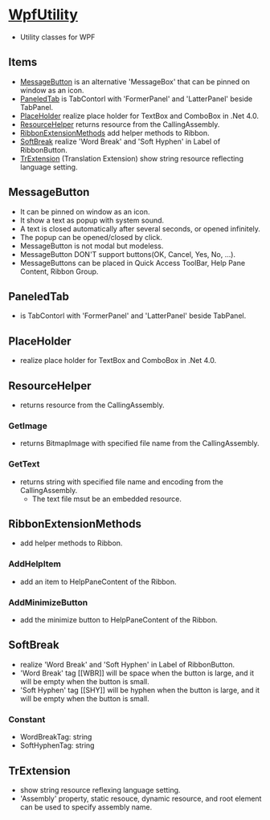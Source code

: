 ﻿# [WpfUtility](https://github.com/TakeAsh/cs-WpfUtility/wiki)
- Utility classes for WPF

## Items
- [MessageButton](https://github.com/TakeAsh/cs-WpfUtility/wiki/MessageButton) is an alternative 'MessageBox' that can be pinned on window as an icon.
- [PaneledTab](https://github.com/TakeAsh/cs-WpfUtility/wiki/PaneledTab) is TabContorl with 'FormerPanel' and 'LatterPanel' beside TabPanel. 
- [PlaceHolder](https://github.com/TakeAsh/cs-WpfUtility/wiki/PlaceHolder) realize place holder for TextBox and ComboBox in .Net 4.0.
- [ResourceHelper](https://github.com/TakeAsh/cs-WpfUtility/wiki/ResourceHelper) returns resource from the CallingAssembly.
- [RibbonExtensionMethods](https://github.com/TakeAsh/cs-WpfUtility/wiki/RibbonExtensionMethods) add helper methods to Ribbon.
- [SoftBreak](https://github.com/TakeAsh/cs-WpfUtility/wiki/SoftBreak) realize 'Word Break' and 'Soft Hyphen' in Label of RibbonButton.
- [TrExtension](https://github.com/TakeAsh/cs-WpfUtility/wiki/TrExtension) (Translation Extension) show string resource reflecting language setting.

## MessageButton
- It can be pinned on window as an icon.
- It show a text as popup with system sound.
- A text is closed automatically after several seconds, or opened infinitely.
- The popup can be opened/closed by click.
- MessageButton is not modal but modeless.
- MessageButton DON'T support buttons(OK, Cancel, Yes, No, ...).
- MessageButtons can be placed in Quick Access ToolBar, Help Pane Content, Ribbon Group.

## PaneledTab
- is TabContorl with 'FormerPanel' and 'LatterPanel' beside TabPanel. 

## PlaceHolder
- realize place holder for TextBox and ComboBox in .Net 4.0.

## ResourceHelper
- returns resource from the CallingAssembly.

### GetImage
- returns BitmapImage with specified file name from the CallingAssembly.

### GetText
- returns string with specified file name and encoding from the CallingAssembly.
  - The text file msut be an embedded resource.

## RibbonExtensionMethods
- add helper methods to Ribbon.

### AddHelpItem
- add an item to HelpPaneContent of the Ribbon.

### AddMinimizeButton
- add the minimize button to HelpPaneContent of the Ribbon.

## SoftBreak
- realize 'Word Break' and 'Soft Hyphen' in Label of RibbonButton.
- 'Word Break' tag &#x5b;&#x5b;WBR]] will be space when the button is large, and it will be empty when the button is small.
- 'Soft Hyphen' tag &#x5b;&#x5b;SHY]] will be hyphen when the button is large, and it will be empty when the button is small.

### Constant
- WordBreakTag: string
- SoftHyphenTag: string

## TrExtension
- show string resource reflexing language setting.
- 'Assembly' property, static resouce, dynamic resource, and root element can be used to specify assembly name.
